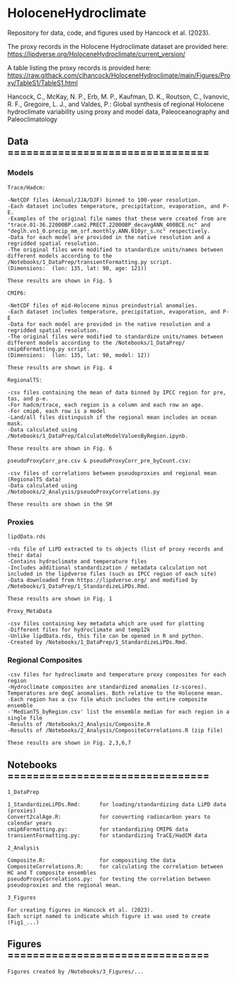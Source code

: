 # HoloceneHydroclimate
Repository for data, code, and figures used by Hancock et al. (2023).

The proxy records in the Holocene Hydroclimate dataset are provided here:  
https://lipdverse.org/HoloceneHydroclimate/current_version/

A table listing the proxy records is provided here: 
https://raw.githack.com/clhancock/HoloceneHydroclimate/main/Figures/Proxy/TableS1/TableS1.html

Hancock, C., McKay, N. P., Erb, M. P., Kaufman, D. K., Routson, C., Ivanovic, R. F., Gregoire, L. J., and Valdes, P.: Global synthesis of regional Holocene hydroclimate variability using proxy and model data, Paleoceanography and Paleoclimatology

## Data ================================

### Models
```
Trace/Hadcm:

-NetCDF files (Annual/JJA/DJF) binned to 100-year resolution.
-Each dataset includes temperature, precipitation, evaporation, and P-E. 
-Examples of the original file names that these were created from are "trace.01-36.22000BP.cam2.PRECT.22000BP_decavgANN_400BCE.nc" and "deglh.vn1_0.precip_mm_srf.monthly.ANN.010yr_s.nc" respectively. 
-Data for each model are provided in the native resolution and a regridded spatial resolution. 
-The original files were modified to standardize units/names between different models according to the /Notebooks/1_DataPrep/transientFormatting.py script. 
(Dimensions:  (lon: 135, lat: 90, age: 121))

These results are shown in Fig. 5
```

```
CMIP6:

-NetCDF files of mid-Holocene minus preindustrial anomalies. 
-Each dataset includes temperature, precipitation, evaporation, and P-E
-Data for each model are provided in the native resolution and a regridded spatial resolution. 
-The original files were modified to standardize units/names between different models according to the /Notebooks/1_DataPrep/ cmip6Formatting.py script.
(Dimensions:  (lon: 135, lat: 90, model: 12))

These results are shown in Fig. 4
```

```
RegionalTS:

-csv files containing the mean of data binned by IPCC region for pre, tas, and p-e.  
-For hadcm/trace, each region is a column and each row an age.
-For cmip6, each row is a model
-Land/all files distinguish if the regional mean includes an ocean mask. 
-Data calculated using /Notebooks/1_DataPrep/CalculateModelValuesByRegion.ipynb.

These results are shown in Fig. 6
```

```
pseudoProxyCorr_pre.csv & pseudoProxyCorr_pre_byCount.csv:

-csv files of correlations between pseudoproxies and regional mean (RegionalTS data)
-Data calculated using /Notebooks/2_Analysis/pseudoProxyCorrelations.py

These results are shown in the SM
```



### Proxies

```
lipdData.rds

-rds file of LiPD extracted to ts objects (list of proxy records and their data) 
-Contains hydroclimate and temperature files
-Includes additional standardization / metadata calculation not included in the lipdverse files (such as IPCC region of each site)
-Data downloaded from https://lipdverse.org/ and modified by /Notebooks/1_DataPrep/1_StandardizeLiPDs.Rmd.

These results are shown in Fig. 1
```

```
Proxy_MetaData

-csv files containing key metadata which are used for plotting
-Different files for hydroclimate and temp12k
-Unlike lipdData.rds, this file can be opened in R and python. 
-Created by /Notebooks/1_DataPrep/1_StandardizeLiPDs.Rmd.
```


### Regional Composites
```
-csv files for hydroclimate and temperature proxy composites for each region
-Hydroclimate composites are standardized anomalies (z-scores). Temperatures are degC anomalies. Both relative to the Holocene mean. 
-Each region has a csv file which includes the entire composite ensemble
-'MedianTS_byRegion.csv' list the ensemble median for each region in a single file
-Results of /Notebooks/2_Analysis/Composite.R
-Results of /Notebooks/2_Analysis/CompositeCorrelations.R (zip file)

These results are shown in Fig. 2,3,6,7
```


## Notebooks ================================

```
1_DataPrep

1_StandardizeLiPDs.Rmd:      for loading/standardizing data LiPD data (proxies)
Convert2calAge.R:            for converting radiocarbon years to calendar years
cmip6Formatting.py:          for standardizing CMIP6 data
transientFormatting.py:      for standardizing TraCE/HadCM data
```

```
2_Analysis

Composite.R:                 for compositing the data
CompositeCorrelations.R:     for calculating the correlation between HC and T composite ensembles
pseudoProxyCorrelations.py:  for testing the correlation between pseudoproxies and the regional mean.
```

```
3_Figures

For creating figures in Hancock et al. (2023). 
Each script named to indicate which figure it was used to create (Fig1_...)
```


## Figures ================================

```
Figures created by /Notebooks/3_Figures/...
```

